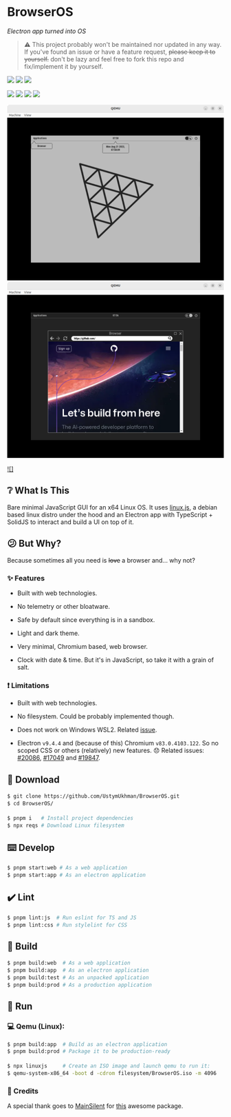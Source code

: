 # BrowserOS #

_Electron app turned into OS_

> ⚠️ This project probably won't be maintained nor updated in any way. If you've found an issue or have a feature request, ~~please keep it to yourself.~~ don't be lazy and feel free to fork this repo and fix/implement it by yourself.

![](https://img.shields.io/github/package-json/dependency-version/UstymUkhman/BrowserOS/dev/typescript?style=flat-square)
![](https://img.shields.io/github/package-json/dependency-version/UstymUkhman/BrowserOS/solid-js?style=flat-square)
![](https://img.shields.io/github/package-json/dependency-version/UstymUkhman/BrowserOS/dev/vite?style=flat-square)

![](https://img.shields.io/github/deployments/UstymUkhman/BrowserOS/github-pages?style=flat-square)
![](https://img.shields.io/github/repo-size/UstymUkhman/BrowserOS?color=yellowgreen&style=flat-square)
![](https://img.shields.io/github/package-json/v/UstymUkhman/BrowserOS?color=orange&style=flat-square)
![](https://img.shields.io/github/license/UstymUkhman/BrowserOS?color=lightgrey&style=flat-square)

![](./public/assets/images/preview/light.png)
![](./public/assets/images/preview/dark.png)

[![]](https://github.com/UstymUkhman/BrowserOS/assets/9247261/99711c62-1e3e-4d21-b934-e6bb1848514c)

## ❔ What Is This ##

Bare minimal JavaScript GUI for an x64 Linux OS. It uses [linux.js](https://github.com/MainSilent/linux.js), a debian based linux distro under the hood and an Electron app with TypeScript + SolidJS to interact and build a UI on top of it.

## 😕 But Why? ##

Because sometimes all you need is ~~love~~ a browser and... why not?

### ✨ Features ###

- Built with web technologies.

- No telemetry or other bloatware.

- Safe by default since everything is in a sandbox.

- Light and dark theme.

- Very minimal, Chromium based, web browser.

- Clock with date & time. But it's in JavaScript, so take it with a grain of salt.

### ❗ Limitations ###

- Built with web technologies.

- No filesystem. Could be probably implemented though.

- Does not work on Windows WSL2. Related [issue](https://github.com/MainSilent/linux.js/issues/2).

- Electron `v9.4.4` and (because of this) Chromium `v83.0.4103.122`. So no scoped CSS or others (relatively) new features. 😞 Related issues: [#20086](https://github.com/electron/electron/issues/20086#issuecomment-1649775507), [#17049](https://github.com/electron/electron/issues/17049) and [#19847](https://github.com/electron/electron/issues/19847).

## 💾 Download ##

```bash
$ git clone https://github.com/UstymUkhman/BrowserOS.git
$ cd BrowserOS/

$ pnpm i   # Install project dependencies
$ npx reqs # Download Linux filesystem
```

## ⌨️ Develop ##

```bash
$ pnpm start:web # As a web application
$ pnpm start:app # As an electron application
```

## ✔️ Lint ##

```bash
$ pnpm lint:js  # Run eslint for TS and JS
$ pnpm lint:css # Run stylelint for CSS
```

## 🧱 Build ##

```bash
$ pnpm build:web  # As a web application
$ pnpm build:app  # As an electron application
$ pnpm build:test # As an unpacked application
$ pnpm build:prod # As a production application
```

## 🚀 Run ##

### 💻 Qemu (Linux): ###

```bash
$ pnpm build:app  # Build as an electron application
$ pnpm build:prod # Package it to be production-ready

$ npx linuxjs     # Create an ISO image and launch qemu to run it:
$ qemu-system-x86_64 -boot d -cdrom filesystem/BrowserOS.iso -m 4096
```

### 👏 Credits ###

A special thank goes to [MainSilent](https://github.com/MainSilent) for [this](https://github.com/MainSilent/linux.js) awesome package.
